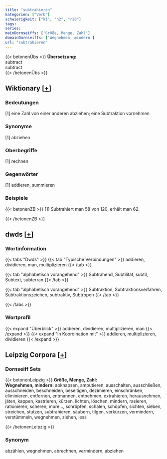 ```yaml
---
title: "subtrahieren"
kategorien: ["Verb"]
schwierigkeit: ["k1", "h2", "r20"]
tags:
series:
mainDornseiffs: ['Größe, Menge, Zahl']
domainDornseiffs: ['Wegnehmen, mindern']
url: "subtrahieren"
---
```


{{< betonenÜbs >}}
**Übersetzung:**  
subtract  
subtract  
{{< /betonenÜbs >}}

## Wiktionary [[+](https://de.wiktionary.org/wiki/subtrahieren)]

### Bedeutungen
[1] eine Zahl von einer anderen abziehen; eine Subtraktion vornehmen  

### Synonyme
[1] abziehen  

### Oberbegriffe
[1] rechnen  

### Gegenwörter
[1] addieren, summieren  

### Beispiele
{{< betonenZB >}}
[1] Subtrahiert man 58 von 120, erhält man 62.  

{{< /betonenZB >}}


## dwds [[+](https://www.dwds.de/wb/subtrahieren)]

### Wortinformation
{{< tabs "Dwds" >}}
{{< tab "Typische Verbindungen" >}}
addieren, dividieren, man, multiplizieren
{{< /tab >}}

{{< tab "alphabetisch vorangehend" >}}
Subtrahend, Subtilität, subtil, Subtext, subterran
{{< /tab >}}

{{< tab "alphabetisch vorangehend" >}}
Subtraktion, Subtraktionsverfahren, Subtraktionszeichen, subtraktiv, Subtropen
{{< /tab >}}

{{< /tabs >}}

### Wortprofil
{{< expand "Überblick" >}} addieren, dividieren, multiplizieren, man {{< /expand >}}
{{< expand "in Koordination mit" >}} addieren, multiplizieren, dividieren {{< /expand >}}

## Leipzig Corpora [[+](https://corpora.uni-leipzig.de/en/res?word=subtrahieren&corpusId=deu_newscrawl-public_2018)]

### Dornseiff Sets
{{< betonenLeipzig >}}
**Größe, Menge, Zahl:**  
**Wegnehmen, mindern:** abknapsen, amputieren, ausschalten, ausschließen, ausschneiden, beschneiden, beseitigen, dezimieren, einschränken, eliminieren, entfernen, entmannen, entnehmen, extrahieren, herausnehmen, jäten, kappen, kastrieren, kürzen, lichten, löschen, mindern, rasieren, rationieren, scheren, more..., schröpfen, schälen, schöpfen, sichten, sieben, streichen, stutzen, subtrahieren, säubern, tilgen, verkürzen, vermindern, verstümmeln, wegnehmen, ziehen, less  

{{< /betonenLeipzig >}}

### Synonym
abzählen, wegnehmen, abrechnen, vermindern, abziehen

